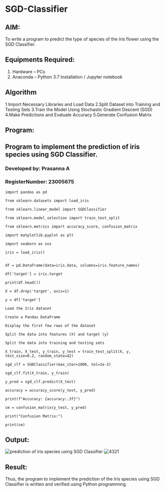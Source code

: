# SGD-Classifier
## AIM:
To write a program to predict the type of species of the Iris flower using the SGD Classifier.

## Equipments Required:
1. Hardware – PCs
2. Anaconda – Python 3.7 Installation / Jupyter notebook

## Algorithm

1.Import Necessary Libraries and Load Data
2.Split Dataset into Training and Testing Sets
3.Train the Model Using Stochastic Gradient Descent (SGD)
4.Make Predictions and Evaluate Accuracy
5.Generate Confusion Matrix
   
## Program:
## Program to implement the prediction of iris species using SGD Classifier.
### Developed by: Prasanna A
### RegisterNumber:  23005675

```
import pandas as pd

from sklearn.datasets import load_iris

from sklearn.linear_model import SGDClassifier

from sklearn.model_selection import train_test_split

from sklearn.metrics import accuracy_score, confusion_matrix

import matplotlib.pyplot as plt

import seaborn as sns

iris = load_iris()


df = pd.DataFrame(data=iris.data, columns=iris.feature_names)

df['target'] = iris.target

print(df.head())

X = df.drop('target', axis=1)

y = df['target']

Load the Iris dataset

Create a Pandas DataFrame

Display the first few rows of the dataset

Split the data into features (X) and target (y)

Split the data into training and testing sets

X_train, X_test, y_train, y_test = train_test_split(X, y, test_size=0.2, random_state=42)

sgd_clf = SGDClassifier(max_iter=1000, tol=1e-3)

sgd_clf.fit(X_train, y_train)

y_pred = sgd_clf.predict(X_test)

accuracy = accuracy_score(y_test, y_pred)

print(f"Accuracy: {accuracy:.3f}")

cm = confusion_matrix(y_test, y_pred)

print("Confusion Matrix:")

print(cm)
```
## Output:
![prediction of iris species using SGD Classifier](sam.png)
![4321](https://github.com/user-attachments/assets/5351a282-1e57-4e87-8c7f-1fa1a1f34372)


## Result:
Thus, the program to implement the prediction of the Iris species using SGD Classifier is written and verified using Python programming.
